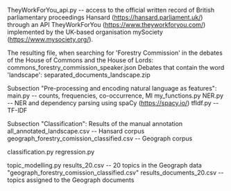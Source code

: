TheyWorkForYou_api.py -- access to the official written record of British parliamentary proceedings Hansard (https://hansard.parliament.uk/) through an API TheyWorkForYou (https://www.theyworkforyou.com/) implemented by the UK-based organisation mySociety (https://www.mysociety.org/).

The resulting file, when searching for 'Forestry Commission' in the debates of the House of Commons and the House of Lords: commons_forestry_commission_speaker.json
Debates that contain the word 'landscape': separated_documents_landscape.zip

Subsection "Pre-processing and encoding natural language as features":
main.py -- counts, frequencies, co-occurrence, MI
my_functions.py
NER.py -- NER and dependency parsing using spaCy (https://spacy.io/)
tfIdf.py -- TF-IDF

Subsection "Classification":
Results of the manual annotation
all_annotated_landscape.csv -- Hansard corpus
geograph_forestry_comission_classified.csv -- Geograph corpus

classification.py
regression.py

topic_modelling.py
results_20.csv -- 20 topics in the Geograph data "geograph_forestry_comission_classified.csv"
results_documents_20.csv -- topics assigned to the Geograph documents
